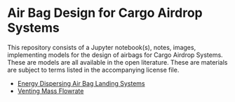 Air Bag Design for Cargo Airdrop Systems
========================================

This repository consists of a Jupyter notebook(s), notes, images, implementing models for the design of airbags for Cargo Airdrop Systems.  These are models are all available in the open literature. These are materials are subject to terms listed in the accompanying license file.

* [Energy Dispersing Air Bag Landing Systems](http://nbviewer.ipython.org/github/jckantor/Airbag-Design-for-Cargo-Airdrop/blob/master/notebooks/Energy%20Dispersing%20Air%20Bag%20Landing%20Systems.ipynb)
* [Venting Mass Flowrate](http://nbviewer.ipython.org/github/jckantor/Airbag-Design-for-Cargo-Airdrop/blob/master/notebooks/Venting%20Mass%20Flowrate.ipynb)
